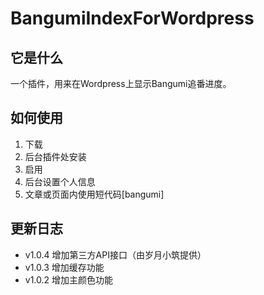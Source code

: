 # BangumiIndexForWordpress
## 它是什么
一个插件，用来在Wordpress上显示Bangumi追番进度。
## 如何使用
1. 下载
2. 后台插件处安装
3. 启用
4. 后台设置个人信息
5. 文章或页面内使用短代码[bangumi]
## 更新日志
- v1.0.4
增加第三方API接口（由岁月小筑提供）
- v1.0.3
增加缓存功能
- v1.0.2
增加主颜色功能